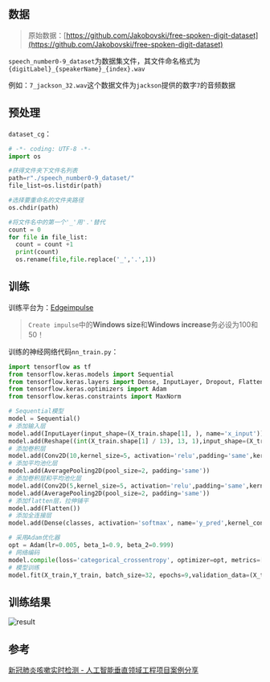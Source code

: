 ## 数据

> 原始数据：[https://github.com/Jakobovski/free-spoken-digit-dataset](https://github.com/Jakobovski/free-spoken-digit-dataset)

`speech_number0-9_dataset`为数据集文件，其文件命名格式为`{digitLabel}_{speakerName}_{index}.wav`

例如：`7_jackson_32.wav`这个数据文件为`jackson`提供的数字`7`的音频数据

## 预处理

`dataset_cg`：

```python
# -*- coding: UTF-8 -*-
import os

#获得文件夹下文件名列表
path=r"./speech_number0-9_dataset/"
file_list=os.listdir(path)

#选择要重命名的文件夹路径
os.chdir(path)

#将文件名中的第一个'_'用'.'替代
count = 0
for file in file_list:
  count = count +1
  print(count)
  os.rename(file,file.replace('_','.',1))
```

## 训练

训练平台为：[Edgeimpulse](https://studio.edgeimpulse.com/)

> `Create impulse`中的**Windows size**和**Windows increase**务必设为100和50！

训练的神经网络代码`nn_train.py`：

```python
import tensorflow as tf
from tensorflow.keras.models import Sequential
from tensorflow.keras.layers import Dense, InputLayer, Dropout, Flatten, Reshape, BatchNormalization,Conv2D, MaxPooling2D,AveragePooling2D
from tensorflow.keras.optimizers import Adam
from tensorflow.keras.constraints import MaxNorm

# Sequential模型
model = Sequential()
# 添加输入层
model.add(InputLayer(input_shape=(X_train.shape[1], ), name='x_input'))
model.add(Reshape((int(X_train.shape[1] / 13), 13, 1),input_shape=(X_train.shape[1], )))
# 添加卷积层
model.add(Conv2D(10,kernel_size=5, activation='relu',padding='same',kernel_constraint=MaxNorm(3)))
# 添加平均池化层
model.add(AveragePooling2D(pool_size=2, padding='same'))
# 添加卷积层和平均池化层
model.add(Conv2D(5,kernel_size=5, activation='relu',padding='same',kernel_constraint=MaxNorm(3)))
model.add(AveragePooling2D(pool_size=2, padding='same'))
# 添加flatten层，拉伸铺平
model.add(Flatten())
# 添加全连接层
model.add(Dense(classes, activation='softmax', name='y_pred',kernel_constraint=MaxNorm(3)))

# 采用Adam优化器
opt = Adam(lr=0.005, beta_1=0.9, beta_2=0.999)
# 网络编码
model.compile(loss='categorical_crossentropy', optimizer=opt, metrics=['accuracy'])
# 模型训练
model.fit(X_train,Y_train, batch_size=32, epochs=9,validation_data=(X_test,Y_test), verbose=2)
```

## 训练结果

![result](https://s3.ax1x.com/2020/12/19/rUUtiD.png)

## 参考

[新冠肺炎咳嗽实时检测 - 人工智能垂直领域工程项目案例分享](https://www.bilibili.com/video/BV1sK411N7iC)
